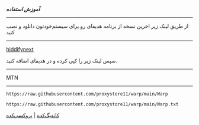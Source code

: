***آموزش استفاده***

***
از طریق لینک زیر اخرین نسخه از برنامه هدیفای رو برای سیستم‌خودتون دانلود و نصب کنید
***

[hiddifynext](https://github.com/hiddify/hiddify-next/releases/download/v1.1.1/Hiddify-Android-universal.apk)

سپس لینک زیر را کپی کرده و در هدیفای اضافه کنید.
***
MTN
***
```
https://raw.githubusercontent.com/proxystore11/warp/main/Warp
```
```
https://raw.githubusercontent.com/proxystore11/warp/main/Warp.txt
```
[کانفیگ‌کده](https://t.me/proxystore11) | [پروکسی‌کده](https://t.me/proxystoremt11)

